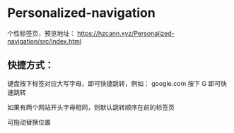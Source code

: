 # Personalized-navigation
个性标签页，预览地址：
https://hzcann.xyz/Personalized-navigation/src/index.html

## 快捷方式：

键盘按下标签对应大写字母，即可快捷跳转，例如：
google.com 按下 G 即可快速跳转

如果有两个网站开头字母相同，则默认跳转顺序在前的标签页

可拖动替换位置
